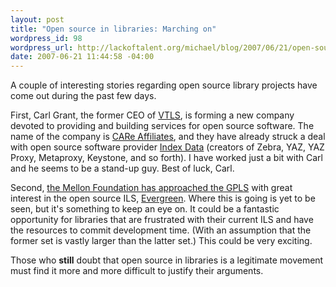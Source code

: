```yaml
--- 
layout: post
title: "Open source in libraries: Marching on"
wordpress_id: 98
wordpress_url: http://lackoftalent.org/michael/blog/2007/06/21/open-source-in-libraries-marching-on/
date: 2007-06-21 11:44:58 -04:00
---
```

A couple of interesting stories regarding open source library projects have come out during the past few days.

First, Carl Grant, the former CEO of <a href="http://vtls.com/" target="_blank">VTLS</a>, is forming a new company devoted to providing and building services for open source software. The name of the company is <a target="_blank" href="http://care-affiliates.com/pr1.html">CARe Affiliates</a>, and they have already struck a deal with open source software provider <a target="_blank" href="http://indexdata.dk/">Index Data</a> (creators of Zebra, YAZ, YAZ Proxy, Metaproxy, Keystone, and so forth).  I have worked just a bit with Carl and he seems to be a stand-up guy.  Best of luck, Carl.

Second, <a target="_blank" href="http://open-ils.org/blog/?p=91">the Mellon Foundation has approached the GPLS</a> with great interest in the open source ILS, <a href="http://open-ils.org/" target="_blank">Evergreen</a>. Where this is going is yet to be seen, but it's something to keep an eye on. It could be a fantastic opportunity for libraries that are frustrated with their current ILS and have the resources to commit development time.  (With an assumption that the former set is vastly larger than the latter set.)  This could be very exciting.

Those who <strong>still</strong> doubt that open source in libraries is a legitimate movement must find it more and more difficult to justify their arguments.
